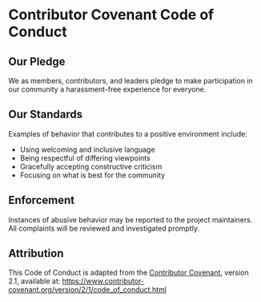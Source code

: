 

# Contributor Covenant Code of Conduct

## Our Pledge

We as members, contributors, and leaders pledge to make participation in our
community a harassment-free experience for everyone.

## Our Standards

Examples of behavior that contributes to a positive environment include:

- Using welcoming and inclusive language
- Being respectful of differing viewpoints
- Gracefully accepting constructive criticism
- Focusing on what is best for the community

## Enforcement

Instances of abusive behavior may be reported to the project maintainers.
All complaints will be reviewed and investigated promptly.

## Attribution

This Code of Conduct is adapted from the [Contributor Covenant][homepage],
version 2.1, available at:
https://www.contributor-covenant.org/version/2/1/code_of_conduct.html

[homepage]: https://www.contributor-covenant.org

